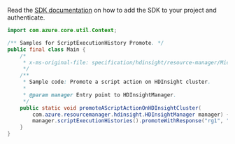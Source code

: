 Read the [SDK documentation](https://github.com/Azure/azure-sdk-for-java/blob/azure-resourcemanager-hdinsight_1.0.0-beta.5/sdk/hdinsight/azure-resourcemanager-hdinsight/README.md) on how to add the SDK to your project and authenticate.

```java
import com.azure.core.util.Context;

/** Samples for ScriptExecutionHistory Promote. */
public final class Main {
    /*
     * x-ms-original-file: specification/hdinsight/resource-manager/Microsoft.HDInsight/stable/2021-06-01/examples/PromoteLinuxHadoopScriptAction.json
     */
    /**
     * Sample code: Promote a script action on HDInsight cluster.
     *
     * @param manager Entry point to HDInsightManager.
     */
    public static void promoteAScriptActionOnHDInsightCluster(
        com.azure.resourcemanager.hdinsight.HDInsightManager manager) {
        manager.scriptExecutionHistories().promoteWithResponse("rg1", "cluster1", "391145124054712", Context.NONE);
    }
}
```
